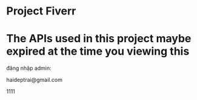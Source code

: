 <h1>Project Fiverr</h1>
<h1>The APIs used in this project maybe expired at the time you viewing this</h1>
<p>đăng nhập admin: </p>
<span>haideptrai@gmail.com</p>
<span>1111</span>
